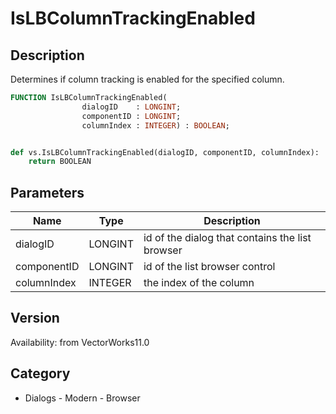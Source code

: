 # IsLBColumnTrackingEnabled

## Description
Determines if column tracking is enabled for the specified column.

```pascal
FUNCTION IsLBColumnTrackingEnabled(
				dialogID    : LONGINT;
				componentID : LONGINT;
				columnIndex : INTEGER) : BOOLEAN;
```

```python

def vs.IsLBColumnTrackingEnabled(dialogID, componentID, columnIndex):
    return BOOLEAN
```

## Parameters
|Name|Type|Description|
|---|---|---|
|dialogID|LONGINT|id of the dialog that contains the list browser|
|componentID|LONGINT|id of the list browser control|
|columnIndex|INTEGER|the index of the column|

## Version
Availability: from VectorWorks11.0
## Category
* Dialogs - Modern - Browser

